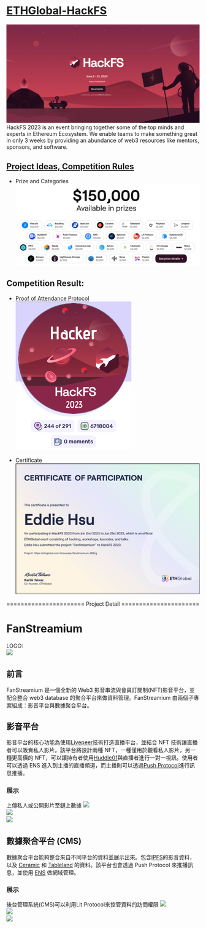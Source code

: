 # [ETHGlobal-HackFS](https://ethglobal.com/events/hackfs2023)
![](https://github.com/D50000/EthGlobal-HackFS2023-FanStreamium/blob/main/assets/hackFS.jpg)  
HackFS 2023 is an event bringing together some of the top minds and experts in Ethereum Ecosystem. We enable teams to make something great in only 3 weeks by providing an abundance of web3 resources like mentors, sponsors, and software.

## [Project Ideas, Competition Rules](https://ethglobal.com/events/hackfs2023/prizes)
- Prize and Categories  
![](https://github.com/D50000/EthGlobal-HackFS2023-FanStreamium/blob/main/assets/prizes.jpg)

## Competition Result:
- [Proof of Attendance Protocol](https://collectors.poap.xyz/scan/0xc8601255383d5ccdcfae9bc42f837fd57e300812)  
  ![](https://github.com/D50000/EthGlobal-HackFS2023-FanStreamium/blob/main/assets/poap.jpg)

- Certificate  
  ![](https://github.com/D50000/EthGlobal-HackFS2023-FanStreamium/blob/main/assets/certificate.jpg)  
  
====================== Project Detail ======================  
# FanStreamium

LOGO:  
![](https://github.com/UranusLin/FanStreamium/blob/main/assets/logo.jpg)

## 前言

FanStreamium 是一個全新的 Web3 影音串流與會員訂閱制(NFT)影音平台，並配合整合 web3 database 的聚合平台來做資料管理。FanStreamium 由兩個子專案組成：影音平台與數據聚合平台。

## 影音平台

影音平台的核心功能為使用[Livepeer](https://docs.livepeer.org/)技術打造直播平台，並結合 NFT 技術讓直播者可以販賣私人影片。該平台將設計兩種 NFT，一種僅用於觀看私人影片，另一種更高價的 NFT，可以讓持有者使用[Huddle01](https://www.huddle01.com/)與直播者進行一對一視訊。使用者可以透過 ENS 進入到主播的直播頻道，而主播則可以透過[Push Protocol](https://push.org/)進行訊息推播。

### 展示

上傳私人或公開影片至鏈上數據
![](https://github.com/UranusLin/FanStreamium/blob/main/assets/demo1.jpg)  
![](https://github.com/UranusLin/FanStreamium/blob/main/assets/demo2.jpg)  
![](https://github.com/UranusLin/FanStreamium/blob/main/assets/demo3.jpg)

## 數據聚合平台 (CMS)

數據聚合平台能夠整合來自不同平台的資料並展示出來。包含[IPFS](https://ipfs.tech/)的影音資料，以及 [Ceramic](https://ceramic.network/) 和 [Tableland](https://tableland.xyz/) 的資料。該平台也會透過 Push Protocol 來推播訊息，並使用 [ENS](https://ens.domains/) 做網域管理。

### 展示

後台管理系統(CMS)可以利用Lit Protocol來控管資料的訪問權限
![](https://github.com/UranusLin/FanStreamium/blob/main/assets/demo4.jpg)  
![](https://github.com/UranusLin/FanStreamium/blob/main/assets/demo5.jpg)  
![](https://github.com/UranusLin/FanStreamium/blob/main/assets/demo6.jpg)
